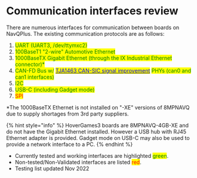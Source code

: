 # Communication interfaces review

There are numerous interfaces for communication between boards on NavQPlus. The existing communication protocols are as follows:

1. <mark style="color:green;">UART (UART3, /dev/ttymxc2)</mark>
2. <mark style="color:green;">100BaseT1 "2-wire" Automotive Ethernet</mark>
3. <mark style="color:green;">1000BaseTX Gigabit Ethernet (through the IX Industrial Ethernet connector)\*</mark>
4. <mark style="color:green;">CAN-FD Bus w/</mark> [<mark style="color:blue;">TJA1463 CAN-SIC signal improvement</mark>](https://www.nxp.com/products/interfaces/can-transceivers/can-signal-improvement/can-signal-improvement-capability-transceiver-with-sleep-mode:TJA1463) <mark style="color:green;">PHYs (can0 and can1 interfaces)</mark>&#x20;
5. <mark style="color:green;">I2C</mark>
6. <mark style="color:green;">USB-C (including Gadget mode)</mark>
7. <mark style="color:red;">SPI</mark>

\*The 1000BaseTX Ethernet is not installed on "-XE" versions of 8MPNAVQ due to supply shortages from 3rd party suppliers.&#x20;

{% hint style="info" %}
HoverGames3 boards are 8MPNAVQ-4GB-XE and do not have the Gigabit Ethernet installed. However a USB hub with RJ45 Ethernet adapter is provided. Gadget mode on USB-C may also be used to provide a network interface to a PC.
{% endhint %}

&#x20;

* Currently tested and working interfaces are highlighted <mark style="color:green;">green</mark>.&#x20;
* Non-tested/Non-Validated interfaces are listed <mark style="color:red;">red</mark>.
* Testing list updated Nov 2022


